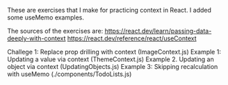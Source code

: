 These are exercises that I make for practicing context in React. I added some useMemo examples.

The sources of the exercises are:
https://react.dev/learn/passing-data-deeply-with-context
https://react.dev/reference/react/useContext

Challege 1: Replace prop drilling with context (ImageContext.js)
Example 1: Updating a value via context (ThemeContext.js)
Example 2. Updating an object via context (UpdatingObjects.js)
Example 3:
Skipping recalculation with useMemo (./components/TodoLists.js)
